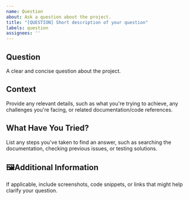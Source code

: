 ```yaml
---
name: Question  
about: Ask a question about the project.  
title: "[QUESTION] Short description of your question"  
labels: question  
assignees: ''  
---
```


## Question  
A clear and concise question about the project.  

## Context  
Provide any relevant details, such as what you're trying to achieve, any challenges you're facing, or related documentation/code references.  

## What Have You Tried?  
List any steps you've taken to find an answer, such as searching the documentation, checking previous issues, or testing solutions.  

## 🖼Additional Information  
If applicable, include screenshots, code snippets, or links that might help clarify your question.  

